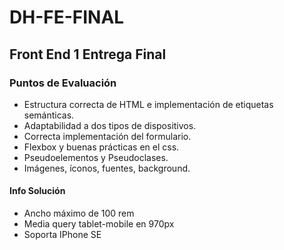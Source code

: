 # DH-FE-FINAL

## Front End 1 Entrega Final

### Puntos de Evaluación
- Estructura correcta de HTML e implementación de etiquetas semánticas.
- Adaptabilidad a dos tipos de dispositivos.
- Correcta implementación del formulario.
- Flexbox y buenas prácticas en el css.
- Pseudoelementos y Pseudoclases.
- Imágenes, íconos, fuentes, background.

#### Info Solución
- Ancho máximo de 100 rem
- Media query tablet-mobile en 970px
- Soporta IPhone SE
